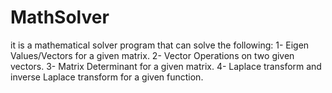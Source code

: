 # MathSolver
it is a mathematical solver program that can solve the following: 1- Eigen Values/Vectors for a given matrix. 2- Vector Operations on two given vectors. 3- Matrix Determinant for a given matrix. 4- Laplace transform and inverse Laplace transform for a given function.
